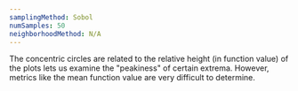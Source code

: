 ```yaml
---
samplingMethod: Sobol
numSamples: 50
neighborhoodMethod: N/A
---
```


The concentric circles are related to the relative height (in function value)
of the plots lets us examine the "peakiness" of certain extrema. However,
metrics like the mean function value are very difficult to determine.

